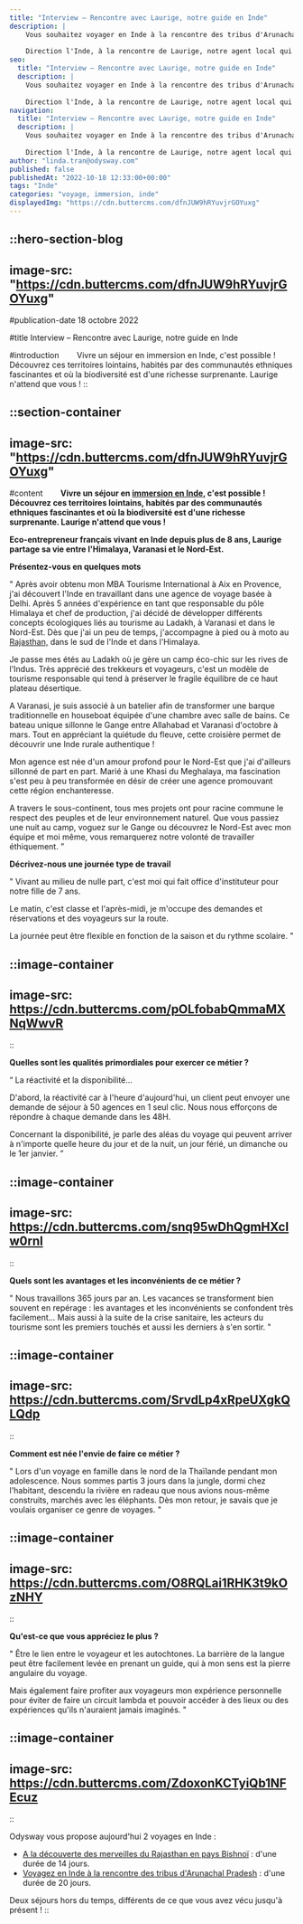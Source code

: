 ```yaml
---
title: "Interview – Rencontre avec Laurige, notre guide en Inde"
description: |
    Vous souhaitez voyager en Inde à la rencontre des tribus d'Arunachal Pradesh ? C'est exactement ce que nous vous proposons !
    
    Direction l'Inde, à la rencontre de Laurige, notre agent local qui vous accueille avec bonne humeur pour découvrir les secrets de l'Inde.
seo:
  title: "Interview – Rencontre avec Laurige, notre guide en Inde"
  description: |
    Vous souhaitez voyager en Inde à la rencontre des tribus d'Arunachal Pradesh ? C'est exactement ce que nous vous proposons !
    
    Direction l'Inde, à la rencontre de Laurige, notre agent local qui vous accueille avec bonne humeur pour découvrir les secrets de l'Inde.
navigation:
  title: "Interview – Rencontre avec Laurige, notre guide en Inde"
  description: |
    Vous souhaitez voyager en Inde à la rencontre des tribus d'Arunachal Pradesh ? C'est exactement ce que nous vous proposons !
    
    Direction l'Inde, à la rencontre de Laurige, notre agent local qui vous accueille avec bonne humeur pour découvrir les secrets de l'Inde.
author: "linda.tran@odysway.com"
published: false
publishedAt: "2022-10-18 12:33:00+00:00"
tags: "Inde"
categories: "voyage, immersion, inde"
displayedImg: "https://cdn.buttercms.com/dfnJUW9hRYuvjrGOYuxg"
---
```


::hero-section-blog
---
image-src: "https://cdn.buttercms.com/dfnJUW9hRYuvjrGOYuxg"
---
#publication-date
18 octobre 2022

#title
Interview – Rencontre avec Laurige, notre guide en Inde

#introduction
       Vivre un séjour en immersion en Inde, c'est possible ! Découvrez ces territoires lointains, habités par des communautés ethniques fascinantes et où la biodiversité est d'une richesse surprenante. Laurige n'attend que vous ! 
::

::section-container
---
image-src: "https://cdn.buttercms.com/dfnJUW9hRYuvjrGOYuxg"
---
#content
       ****Vivre un séjour en [immersion en Inde](https://odysway.com/voyages/inde-arunachal-pradesh "Vivez une immersion en Inde"), c'est possible ! Découvrez ces territoires lointains, habités par des communautés ethniques fascinantes et où la biodiversité est d'une richesse surprenante. Laurige n'attend que vous !****

****Eco-entrepreneur français vivant en Inde depuis plus de 8 ans, Laurige partage sa vie entre l'Himalaya, Varanasi et le Nord-Est.**** 

**Présentez-vous en quelques mots**

" Après avoir obtenu mon MBA Tourisme International à Aix en Provence, j'ai découvert l'Inde en travaillant dans une agence de voyage basée à Delhi. Après 5 années d'expérience en tant que responsable du pôle Himalaya et chef de production, j'ai décidé de développer différents concepts écologiques liés au tourisme au Ladakh, à Varanasi et dans le Nord-Est. Dès que j'ai un peu de temps, j'accompagne à pied ou à moto au [Rajasthan,](https://odysway.com/voyages/decouverte-merveilles-rajasthan-bishnoi "Découvrez notre nouveau séjour au Rajasthan") dans le sud de l'Inde et dans l'Himalaya. 

Je passe mes étés au Ladakh où je gère un camp éco-chic sur les rives de l'Indus. Très apprécié des trekkeurs et voyageurs, c'est un modèle de tourisme responsable qui tend à préserver le fragile équilibre de ce haut plateau désertique. 

A Varanasi, je suis associé à un batelier afin de transformer une barque traditionnelle en houseboat équipée d'une chambre avec salle de bains. Ce bateau unique sillonne le Gange entre Allahabad et Varanasi d'octobre à mars. Tout en appréciant la quiétude du fleuve, cette croisière permet de découvrir une Inde rurale authentique !

Mon agence est née d'un amour profond pour le Nord-Est que j'ai d'ailleurs sillonné de part en part. Marié à une Khasi du Meghalaya, ma fascination s'est peu à peu transformée en désir de créer une agence promouvant cette région enchanteresse.

A travers le sous-continent, tous mes projets ont pour racine commune le respect des peuples et de leur environnement naturel. Que vous passiez une nuit au camp, voguez sur le Gange ou découvrez le Nord-Est avec mon équipe et moi même, vous remarquerez notre volonté de travailler éthiquement. ”

**Décrivez-nous une journée type de travail**

" Vivant au milieu de nulle part, c'est moi qui fait office d'instituteur pour notre fille de 7 ans. 

Le matin, c'est classe et l'après-midi, je m'occupe des demandes et réservations et des voyageurs sur la route.

La journée peut être flexible en fonction de la saison et du rythme scolaire. "

::image-container
---
image-src: https://cdn.buttercms.com/pOLfobabQmmaMXNqWwvR
---
::

**Quelles sont les qualités primordiales pour exercer ce métier ?**

“ La réactivité et la disponibilité...

D'abord, la réactivité car à l'heure d'aujourd'hui, un client peut envoyer une demande de séjour à 50 agences en 1 seul clic. Nous nous efforçons de répondre à chaque demande dans les 48H.

Concernant la disponibilité, je parle des aléas du voyage qui peuvent arriver à n'importe quelle heure du jour et de la nuit, un jour férié, un dimanche ou le 1er janvier. ” 

::image-container
---
image-src: https://cdn.buttercms.com/snq95wDhQgmHXcIw0rnl
---
::

**Quels sont les avantages et les inconvénients de ce métier ?**

" Nous travaillons 365 jours par an. Les vacances se transforment bien souvent en repérage : les avantages et les inconvénients se confondent très facilement... Mais aussi à la suite de la crise sanitaire, les acteurs du tourisme sont les premiers touchés et aussi les derniers à s'en sortir. "

::image-container
---
image-src: https://cdn.buttercms.com/SrvdLp4xRpeUXgkQLQdp
---
::

**Comment est née l'envie de faire ce métier ?**

" Lors d'un voyage en famille dans le nord de la Thaïlande pendant mon adolescence. Nous sommes partis 3 jours dans la jungle, dormi chez l'habitant, descendu la rivière en radeau que nous avions nous-même construits, marchés avec les éléphants. Dès mon retour, je savais que je voulais organiser ce genre de voyages. "

::image-container
---
image-src: https://cdn.buttercms.com/O8RQLai1RHK3t9kOzNHY
---
::

**Qu'est-ce que vous appréciez le plus ?**

" Être le lien entre le voyageur et les autochtones. La barrière de la langue peut être facilement levée en prenant un guide, qui à mon sens est la pierre angulaire du voyage.

Mais également faire profiter aux voyageurs mon expérience personnelle pour éviter de faire un circuit lambda et pouvoir accéder à des lieux ou des expériences qu'ils n'auraient jamais imaginés. "

::image-container
---
image-src: https://cdn.buttercms.com/ZdoxonKCTyiQb1NFEcuz
---
::  
  

Odysway vous propose aujourd'hui 2 voyages en Inde :

*   [A la découverte des merveilles du Rajasthan en pays Bishnoï](https://odysway.com/voyages/decouverte-merveilles-rajasthan-bishnoi) : d'une durée de 14 jours.
*   [Voyagez en Inde à la rencontre des tribus d'Arunachal Pradesh](https://odysway.com/voyages/inde-arunachal-pradesh) : d'une durée de 20 jours.

Deux séjours hors du temps, différents de ce que vous avez vécu jusqu'à présent !
::
